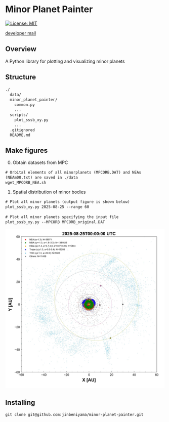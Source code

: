 # Minor Planet Painter 
[![License: MIT](https://img.shields.io/badge/License-MIT-yellow.svg)](https://opensource.org/licenses/MIT)

[developer mail](mailto:jbeniyama@oca.eu)

## Overview
A Python library for plotting and visualizing minor planets


## Structure
```
./
  data/
  minor_planet_painter/
    common.py
    ...
  scripts/
    plot_sssb_xy.py
    ...
  .gitignored
  README.md
```

## Make figures
0. Obtain datasets from MPC
``` 
# Orbital elements of all minorplanets (MPCORB.DAT) and NEAs (NEAm00.txt) are saved in ./data
wget_MPCORB_NEA.sh
```

1. Spatial distribution of minor bodies
```
# Plot all minor planets (output figure is shown below)
plot_sssb_xy.py 2025-08-25 --range 60

# Plot all minor planets specifying the input file
plot_sssb_xy.py --MPCORB MPCORB_original.DAT
```

![Spatial distribution of minor bodies](fig/MPCORB_20250825.jpg)


## Installing
```
git clone git@github.com:jinbeniyama/minor-planet-painter.git
```
